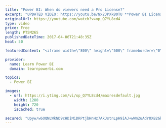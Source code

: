 ```yaml
---
title: "Power BI: When do viewers need a Pro License?"
excerpt: "UPDATED VIDEO: https://youtu.be/Nx2JPXk8OTU **Power BI Licensing was changed June 2017, click the Video Link above to watch the latest Update**  When you develop a report or dashboard that uses any Pro level feature (hourly refresh, on-prem refresh through Gateway, Groups/Workspaces...) do the viewers"
originalUrl: https://youtube.com/watch?v=op_Q7YL8cd4
type: video
price: Free
length: PT5M26S
publishedDateTime: 2017-04-06T21:48:35Z
heat: 50

featuredContent: "<iframe width=\"800\" height=\"500\" frameborder=\"0\" src=\"https://www.youtube.com/embed/op_Q7YL8cd4\" allow=\"accelerometer; autoplay; encrypted-media; gyroscope; picture-in-picture\" allowfullscreen></iframe>"

provider:
  name: Learn Power BI
  domain: learnpowerbi.com

topics:
  - Power BI

images:
  - url: https://i.ytimg.com/vi/op_Q7YL8cd4/maxresdefault.jpg
    width: 1280
    height: 720
    isCached: true

secured: "Upyw/w6OQNLWkND9cHDiMiDRPtjbHnHz7AkJstnLpH9iAJ+wWm2uAdrOXB2GkejSmyNOrstOtDkv9kGW62o6+rEDXxKAksrIZYfYxmclGJVCj/xJT5hOKGFf8Zdh6Df9E96qlzPbhj7dWvp+e17DDv82uk/wsO2o/QAumBp31/Ufi5yVkCGYGiCRJPThA649h1x3eI+cScj6fRJmLJI73GeRxhL/1Gqslu88NDeyi+dg/zdYIFv435YpxlV/KmW9o6a8DTzbq4gtLw4zO+tKB0a6WUEC9U5j112V/lw7cXG5vQlq5bsz+KekJXhHMmWMOnezWjh39QAgTzmpvZYU61XnTtLutYxzsBx3IqJ6KWzBlxrxF7E5UG5wG99SK2JrppbxpN9wxriUuIJfa9AgmpNtOLPshBno2vyjnHeT1V0=;zoqjq9UgD9jx27yVaT1dIQ=="
---
```


